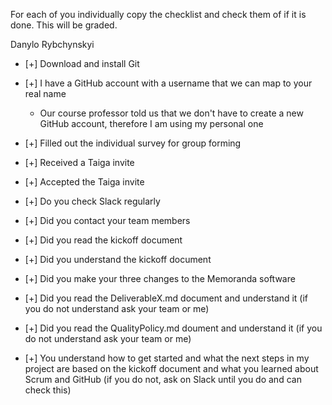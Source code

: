 For each of you individually copy the checklist and check them of if it is done. This will be graded.

Danylo Rybchynskyi
  
- [+] Download and install Git
  
- [+] I have a GitHub account with a username that we can map to your real name
  - Our course professor told us that we don't have to create a new GitHub account, therefore I am using my personal one

- [+] Filled out the individual survey for group forming

- [+] Received a Taiga invite

- [+] Accepted the Taiga invite

- [+] Do you check Slack regularly

- [+] Did you contact your team members

- [+] Did you read the kickoff document

- [+] Did you understand the kickoff document

- [+] Did you make your three changes to the Memoranda software

- [+] Did you read the DeliverableX.md document and understand it (if you do not understand ask your team or me)

- [+] Did you read the QualityPolicy.md doument and understand it (if you do not understand ask your team or me)

- [+] You understand how to get started and what the next steps in my project are based on the kickoff document and what you learned about Scrum and GitHub (if you do not, ask on Slack until you do and can check this)
